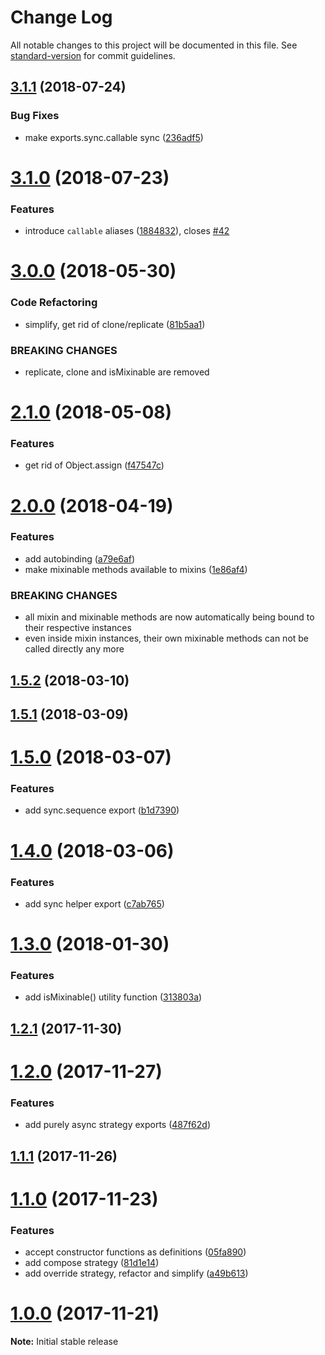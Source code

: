 # Change Log

All notable changes to this project will be documented in this file. See [standard-version](https://github.com/conventional-changelog/standard-version) for commit guidelines.

<a name="3.1.1"></a>
## [3.1.1](https://github.com/untool/mixinable/compare/v3.1.0...v3.1.1) (2018-07-24)


### Bug Fixes

* make exports.sync.callable sync ([236adf5](https://github.com/untool/mixinable/commit/236adf5))



<a name="3.1.0"></a>
# [3.1.0](https://github.com/untool/mixinable/compare/v3.0.0...v3.1.0) (2018-07-23)


### Features

* introduce `callable` aliases ([1884832](https://github.com/untool/mixinable/commit/1884832)), closes [#42](https://github.com/untool/mixinable/issues/42)



<a name="3.0.0"></a>
# [3.0.0](https://github.com/untool/mixinable/compare/v2.1.0...v3.0.0) (2018-05-30)


### Code Refactoring

* simplify, get rid of clone/replicate ([81b5aa1](https://github.com/untool/mixinable/commit/81b5aa1))


### BREAKING CHANGES

* replicate, clone and isMixinable are removed



<a name="2.1.0"></a>
# [2.1.0](https://github.com/untool/mixinable/compare/v2.0.0...v2.1.0) (2018-05-08)


### Features

* get rid of Object.assign ([f47547c](https://github.com/untool/mixinable/commit/f47547c))



<a name="2.0.0"></a>
# [2.0.0](https://github.com/untool/mixinable/compare/v1.5.2...v2.0.0) (2018-04-19)


### Features

* add autobinding ([a79e6af](https://github.com/untool/mixinable/commit/a79e6af))
* make mixinable methods available to mixins ([1e86af4](https://github.com/untool/mixinable/commit/1e86af4))


### BREAKING CHANGES

* all mixin and mixinable methods are now automatically
being bound to their respective instances
* even inside mixin instances, their own mixinable methods can
not be called directly any more



<a name="1.5.2"></a>
## [1.5.2](https://github.com/untool/mixinable/compare/v1.5.1...v1.5.2) (2018-03-10)



<a name="1.5.1"></a>
## [1.5.1](https://github.com/untool/mixinable/compare/v1.5.0...v1.5.1) (2018-03-09)



<a name="1.5.0"></a>
# [1.5.0](https://github.com/untool/mixinable/compare/v1.4.0...v1.5.0) (2018-03-07)


### Features

* add sync.sequence export ([b1d7390](https://github.com/untool/mixinable/commit/b1d7390))



<a name="1.4.0"></a>
# [1.4.0](https://github.com/untool/mixinable/compare/v1.3.0...v1.4.0) (2018-03-06)


### Features

* add sync helper export ([c7ab765](https://github.com/untool/mixinable/commit/c7ab765))



<a name="1.3.0"></a>
# [1.3.0](https://github.com/dmbch/mixinable/compare/v1.2.1...v1.3.0) (2018-01-30)


### Features

* add isMixinable() utility function ([313803a](https://github.com/dmbch/mixinable/commit/313803a))



<a name="1.2.1"></a>
## [1.2.1](https://github.com/dmbch/mixinable/compare/v1.2.0...v1.2.1) (2017-11-30)



<a name="1.2.0"></a>
# [1.2.0](https://github.com/dmbch/mixinable/compare/v1.1.1...v1.2.0) (2017-11-27)


### Features

* add purely async strategy exports ([487f62d](https://github.com/dmbch/mixinable/commit/487f62d))



<a name="1.1.1"></a>
## [1.1.1](https://github.com/dmbch/mixinable/compare/v1.1.0...v1.1.1) (2017-11-26)



<a name="1.1.0"></a>
# [1.1.0](https://github.com/dmbch/mixinable/compare/v0.4.0...v1.1.0) (2017-11-23)


### Features

* accept constructor functions as definitions ([05fa890](https://github.com/dmbch/mixinable/commit/05fa890))
* add compose strategy ([81d1e14](https://github.com/dmbch/mixinable/commit/81d1e14))
* add override strategy, refactor and simplify ([a49b613](https://github.com/dmbch/mixinable/commit/a49b613))



<a name="1.0.0"></a>
# [1.0.0](https://github.com/dmbch/mixinable/compare/3799c885...v1.0.0) (2017-11-21)




**Note:** Initial stable release
